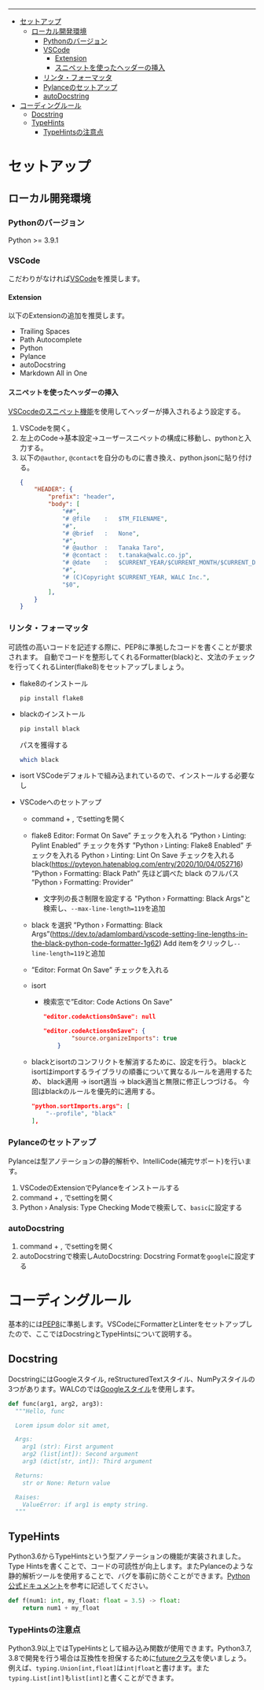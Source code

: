 * * *

- [セットアップ](#セットアップ)
  - [ローカル開発環境](#ローカル開発環境)
    - [Pythonのバージョン](#pythonのバージョン)
    - [VSCode](#vscode)
      - [Extension](#extension)
      - [スニペットを使ったヘッダーの挿入](#スニペットを使ったヘッダーの挿入)
    - [リンタ・フォーマッタ](#リンタフォーマッタ)
    - [Pylanceのセットアップ](#pylanceのセットアップ)
    - [autoDocstring](#autodocstring)
- [コーディングルール](#コーディングルール)
  - [Docstring](#docstring)
  - [TypeHints](#typehints)
    - [TypeHintsの注意点](#typehintsの注意点)


# セットアップ

## ローカル開発環境

### Pythonのバージョン

Python >= 3.9.1

### VSCode

こだわりがなければ[VSCode](https://code.visualstudio.com/download)を推奨します。

#### Extension
以下のExtensionの追加を推奨します。

*   Trailing Spaces
*   Path Autocomplete
*   Python
*   Pylance
*   autoDocstring
*   Markdown All in One

#### スニペットを使ったヘッダーの挿入

[VSCocdeのスニペット機能](https://code.visualstudio.com/docs/editor/userdefinedsnippets#_builtin-snippets)を使用してヘッダーが挿入されるよう設定する。

1. VSCodeを開く。
1. 左上のCode→基本設定→ユーザースニペットの構成に移動し、pythonと入力する。
1. 以下の`@author`, `@contact`を自分のものに書き換え、python.jsonに貼り付ける。
    ```json
    {
        "HEADER": {
            "prefix": "header",
            "body": [
                "##",
                "# @file    :   $TM_FILENAME",
                "#",
                "# @brief   :   None",
                "#",
                "# @author  :   Tanaka Taro",
                "# @contact :   t.tanaka@walc.co.jp",
                "# @date    :   $CURRENT_YEAR/$CURRENT_MONTH/$CURRENT_DATE",
                "#",
                "# (C)Copyright $CURRENT_YEAR, WALC Inc.",
                "$0",
            ],
        }
    }
    ```

### リンタ・フォーマッタ

可読性の高いコードを記述する際に、PEP8に準拠したコードを書くことが要求されます。
自動でコードを整形してくれるFormatter(black)と、文法のチェックを行ってくれるLinter(flake8)をセットアップしましょう。

* flake8のインストール
    ```bassh
    pip install flake8
    ```

* blackのインストール
    ```bash
    pip install black
    ```

    パスを獲得する
    ```bash
    which black
    ```

* isort
    VSCodeデフォルトで組み込まれているので、インストールする必要なし

* VSCodeへのセットアップ

    * command + , でsettingを開く

    * flake8
        Editor: Format On Save”
        チェックを入れる
        “Python › Linting: Pylint Enabled”
        チェックを外す
        ”Python › Linting: Flake8 Enabled”
        チェックを入れる
        Python › Linting: Lint On Save
        チェックを入れる
        black(https://pyteyon.hatenablog.com/entry/2020/10/04/052716)
        ”Python › Formatting: Black Path”
        先ほど調べた black のフルパス
        ”Python › Formatting: Provider”
        * 文字列の長さ制限を設定する
        "Python › Formatting: Black Args"と検索し、`--max-line-length=119`を追加

    * black を選択
        ”Python › Formatting: Black Args”(https://dev.to/adamlombard/vscode-setting-line-lengths-in-the-black-python-code-formatter-1g62)
        Add itemをクリックし`--line-length=119`と追加


    * ”Editor: Format On Save”
        チェックを入れる

    * isort
        * 検索窓で”Editor: Code Actions On Save”
            ```json
            "editor.codeActionsOnSave": null
            ```

            ```json
            "editor.codeActionsOnSave": {
                    "source.organizeImports": true
                }
            ```

    * blackとisortのコンフリクトを解消するために、設定を行う。
        blackとisortはimportするライブラリの順番について異なるルールを適用するため、
        black適用 -> isort適当 -> black適当と無限に修正しつづける。
        今回はblackのルールを優先的に適用する。

        ```json
        "python.sortImports.args": [
            "--profile", "black"
        ],
        ```

### Pylanceのセットアップ

Pylanceは型アノテーションの静的解析や、IntelliCode(補完サポート)を行います。

1. VSCodeのExtensionでPylanceをインストールする
1. command + , でsettingを開く
1. Python › Analysis: Type Checking Modeで検索して、`basic`に設定する

### autoDocstring

1. command + , でsettingを開く
2. autoDocstringで検索しAutoDocstring: Docstring Formatを`google`に設定する


# コーディングルール

基本的には[PEP8](https://peps.python.org/pep-0008)に準拠します。VSCodeにFormatterとLinterをセットアップしたので、ここではDocstringとTypeHintsについて説明する。

## Docstring

DocstringにはGoogleスタイル, reStructuredTextスタイル、NumPyスタイルの3つがあります。WALCのでは[Googleスタイル](https://sphinxcontrib-napoleon.readthedocs.io/en/latest/example_google.html)を使用します。

```python
def func(arg1, arg2, arg3):
  """Hello, func

  Lorem ipsum dolor sit amet,

  Args:
    arg1 (str): First argument
    arg2 (list[int]): Second argument
    arg3 (dict[str, int]): Third argument

  Returns:
    str or None: Return value

  Raises:
    ValueError: if arg1 is empty string.
  """
  ```

## TypeHints

Python3.6からTypeHintsという型アノテーションの機能が実装されました。Type Hintsを書くことで、コードの可読性が向上します。またPylanceのような静的解析ツールを使用することで、バグを事前に防ぐことができます。[Python公式ドキュメント](https://docs.python.org/3/library/typing.html)を参考に記述してください。

```python
def f(num1: int, my_float: float = 3.5) -> float:
    return num1 + my_float
```

### TypeHintsの注意点

Python3.9以上ではTypeHintsとして組み込み関数が使用できます。Python3.7, 3.8で開発を行う場合は互換性を担保するために[futureクラス](https://docs.python.org/3.8/library/__future__.html)を使いましょう。例えば、`typing.Union[int,float]`は`int|float`と書けます。また`typing.List[int]`も`list[int]`と書くことができます。
